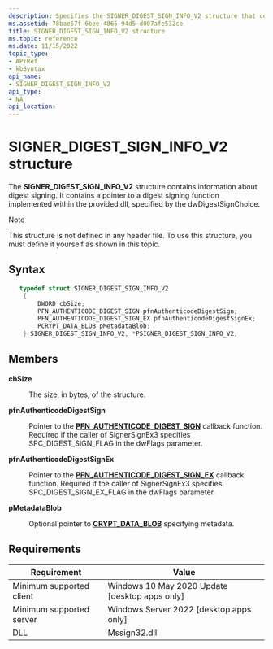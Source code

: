 ```yaml
---
description: Specifies the SIGNER_DIGEST_SIGN_INFO_V2 structure that contains information about digest signing.
ms.assetid: 78bae57f-6bee-4865-94d5-d007afe532ce
title: SIGNER_DIGEST_SIGN_INFO_V2 structure
ms.topic: reference
ms.date: 11/15/2022
topic_type: 
- APIRef
- kbSyntax
api_name: 
- SIGNER_DIGEST_SIGN_INFO_V2
api_type: 
- NA
api_location: 
---
```


# SIGNER\_DIGEST\_SIGN\_INFO_V2 structure

The **SIGNER\_DIGEST\_SIGN\_INFO_V2** structure contains information about digest signing. It contains a pointer to a digest signing function implemented within the provided dll, specified by the dwDigestSignChoice. 

> [!Note]  
> This structure is not defined in any header file. To use this structure, you must define it yourself as shown in this topic.

 

## Syntax


```C++
   typedef struct SIGNER_DIGEST_SIGN_INFO_V2
    {
        DWORD cbSize;                                                
        PFN_AUTHENTICODE_DIGEST_SIGN pfnAuthenticodeDigestSign;      
        PFN_AUTHENTICODE_DIGEST_SIGN_EX pfnAuthenticodeDigestSignEx; 
        PCRYPT_DATA_BLOB pMetadataBlob;                              
    } SIGNER_DIGEST_SIGN_INFO_V2, *PSIGNER_DIGEST_SIGN_INFO_V2;


```



## Members

<dl> <dt>

**cbSize**
</dt> <dd>

The size, in bytes, of the structure.

</dd> <dt>

**pfnAuthenticodeDigestSign**
</dt> <dd>

Pointer to the [**PFN_AUTHENTICODE_DIGEST_SIGN**](pfn-authenticode-digest-sign.md) callback function. Required if the caller of SignerSignEx3 specifies SPC_DIGEST_SIGN_FLAG in the dwFlags parameter. 

</dd> <dt>

**pfnAuthenticodeDigestSignEx**
</dt> <dd>

Pointer to the [**PFN_AUTHENTICODE_DIGEST_SIGN_EX**](pfn-authenticode-digest-sign-ex.md) callback function. Required if the caller of SignerSignEx3 specifies SPC_DIGEST_SIGN_EX_FLAG in the dwFlags parameter. 
</dd> <dt>

**pMetadataBlob**
</dt> <dd>

Optional pointer to [**CRYPT_DATA_BLOB**](/windows/win32/api/wincrypt/ns-wincrypt-crypt_integer_blob) specifying metadata.
  
</dd> </dl>

## Requirements



| Requirement | Value |
|-------------------------------------|------------------------------------------------------|
| Minimum supported client<br/> | Windows 10 May 2020 Update \[desktop apps only\]<br/>          |
| Minimum supported server<br/> | Windows Server 2022 \[desktop apps only\]<br/>          |
| DLL                           | Mssign32.dll


<!-- 
## See also

<dl> <dt>

[**SIGNER\_CERT**](signer-cert.md)
</dt> </dl>

  -->

 
